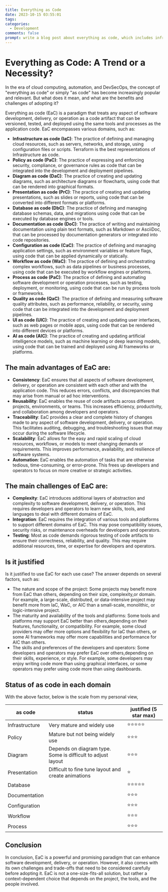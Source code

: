 ```yaml
---
title: Everything as Code
date: 2023-10-15 03:55:01
tags:
categories:
  - Development
comments: false
prompt: write a blog post about everything as code, which includes infrastructure as code, policy as code, diagram as code, presentation as code, Database as Code, Documentation as code, Configuration as code, Workflow as code, Process as Code, Quality as code, UI as code, AI as code. list out the pros and cons. list out whether it is justify to use as code for each use case
---
```


<style>
.article-entry ul li {
  margin-bottom: 20px; 
}
</style>

# Everything as Code: A Trend or a Necessity?

In the era of cloud computing, automation, and DevSecOps, the concept of "everything as code" or simply "as code" has become increasingly popular and relevant. But what does it mean, and what are the benefits and challenges of adopting it?

Everything as code (EaC) is a paradigm that treats any aspect of software development, delivery, or operation as a code artifact that can be versioned, tested, and deployed using the same tools and processes as the application code. EaC encompasses various domains, such as:

- **Infrastructure as code (IaC)**: The practice of defining and managing cloud resources, such as servers, networks, and storage, using configuration files or scripts. Terraform is the best representations of Infrastructure as code.
- **Policy as code (PaC)**: The practice of expressing and enforcing security, compliance, or governance rules as code that can be integrated into the development and deployment pipelines.
- **Diagram as code (DaC)**: The practice of creating and updating diagrams, such as architecture diagrams or flowcharts, using code that can be rendered into graphical formats.
- **Presentation as code (PrC)**: The practice of creating and updating presentations, such as slides or reports, using code that can be converted into different formats or platforms.
- **Database as code (DbC)**: The practice of defining and managing database schemas, data, and migrations using code that can be executed by database engines or tools.
- **Documentation as code (DoC)**: The practice of writing and maintaining documentation using plain text formats, such as Markdown or AsciiDoc, that can be processed by documentation generators or integrated into code repositories.
- **Configuration as code (CaC)**: The practice of defining and managing application settings, such as environment variables or feature flags, using code that can be applied dynamically or statically.
- **Workflow as code (WaC)**: The practice of defining and orchestrating complex workflows, such as data pipelines or business processes, using code that can be executed by workflow engines or platforms.
- **Process as code (PaC)**: The practice of defining and automating software development or operation processes, such as testing, deployment, or monitoring, using code that can be run by process tools or frameworks.
- **Quality as code (QaC)**: The practice of defining and measuring software quality attributes, such as performance, reliability, or security, using code that can be integrated into the development and deployment pipelines.
- **UI as code (UIC)**: The practice of creating and updating user interfaces, such as web pages or mobile apps, using code that can be rendered into different devices or platforms.
- **AI as code (AIC)**: The practice of creating and updating artificial intelligence models, such as machine learning or deep learning models, using code that can be trained and deployed using AI frameworks or platforms.

## The main advantages of EaC are:

- **Consistency**: EaC ensures that all aspects of software development, delivery, or operation are consistent with each other and with the application code. This reduces errors, conflicts, and discrepancies that may arise from manual or ad hoc interventions.
- **Reusability**: EaC enables the reuse of code artifacts across different projects, environments, or teams. This increases efficiency, productivity, and collaboration among developers and operators.
- **Traceability**: EaC provides a clear and complete history of changes made to any aspect of software development, delivery, or operation. This facilitates auditing, debugging, and troubleshooting issues that may occur during the software lifecycle.
- **Scalability**: EaC allows for the easy and rapid scaling of cloud resources, workflows, or models to meet changing demands or requirements. This improves performance, availability, and resilience of software systems.
- **Automation**: EaC enables the automation of tasks that are otherwise tedious, time-consuming, or error-prone. This frees up developers and operators to focus on more creative or strategic activities.

## The main challenges of EaC are:

- **Complexity**: EaC introduces additional layers of abstraction and complexity to software development, delivery, or operation. This requires developers and operators to learn new skills, tools, and languages to deal with different domains of EaC.
- **Integration**: EaC requires the integration of various tools and platforms to support different domains of EaC. This may pose compatibility issues,
security risks,
or maintenance overheads for developers and operators.
- **Testing**: Most as code demands rigorous testing of code artifacts to ensure their correctness,
reliability, and quality. This may require additional resources, time, or expertise for developers and operators.

## Is it justified
Is it justified to use EaC for each use case? The answer depends on several factors,
such as:

- The nature and scope of the project: Some projects may benefit more from EaC than others, depending on their size, complexity,or domain. For example, a large-scale, distributed, or data-intensive project may benefit more from IaC, WaC, or AIC than a small-scale, monolithic, or logic-intensive project.
- The maturity and availability of the tools and platforms: Some tools and platforms may support EaC better than others,depending on their features, functionality, or compatibility. For example, some cloud providers may offer more options and flexibility for IaC than others, or some AI frameworks may offer more capabilities and performance for AIC than others.
- The skills and preferences of the developers and operators: Some developers and operators may prefer EaC over others,depending on their skills, experience, or style. For example, some developers may enjoy writing code more than using graphical interfaces, or some operators may prefer using code more than using dashboards.

## Status of as code in each domain

With the above factor, below is the scale from my personal view,

| as code | status | justified (5 star max) | 
| --- | --- | --- |
| Infrastructure | Very mature and widely use | :star::star::star::star::star: |
| Policy | Mature but not being widely use | :star::star::star: |
| Diagram | Depends on diagram type. Some is difficult to adjust layout | :star::star::star: |
| Presentation | Difficult to fine tune layout and create animations | :star: | 
| Database  | | :star::star::star::star::star: |
| Documentation | | :star::star::star: |
| Configuration  | | :star::star::star: |
| Workflow   | | :star::star::star: |
| Process    | | :star::star::star: |

## Conclusion

In conclusion, EaC is a powerful and promising paradigm that can enhance software development, delivery, or operation. However, it also comes with its own challenges and trade-offs that need to be considered carefully before adopting it. EaC is not a one-size-fits-all solution, but rather a context-dependent choice that depends on the project, the tools, and the people involved.

